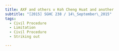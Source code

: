 ```yaml
---
title: AXF and others v Koh Cheng Huat and another 
subtitle: "[2015] SGHC 238 / 14\_September\_2015"
tags:
  - Civil Procedure
  - Limitation
  - Civil Procedure
  - Striking out

---
```


